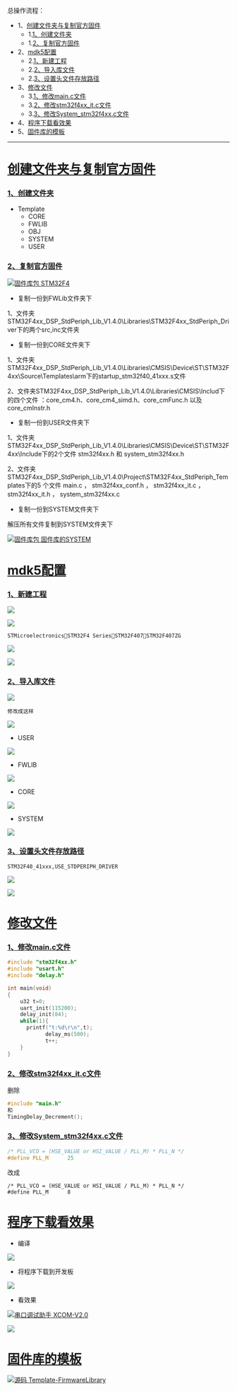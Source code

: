 总操作流程：
- 1、[创建文件夹与复制官方固件](#STM-M4-01)
    - 1.[1、创建文件夹](#STM-M4-01-01)
    - 1.[2、复制官方固件](#STM-M4-01-02)
- 2、[mdk5配置](#STM-M4-02)
    - 2.[1、新建工程](#STM-M4-02-01)
    - 2.[2、导入库文件](#STM-M4-02-02)
    - 2.[3、设置头文件存放路径](#STM-M4-02-03)
- 3、[修改文件](#STM-M4-03)
    - 3.[1、修改main.c文件](#STM-M4-03-01)
    - 3.[2、修改stm32f4xx_it.c文件](#STM-M4-03-02)
    - 3.[3、修改System_stm32f4xx.c文件](#STM-M4-03-03)
- 4、[程序下载看效果](#STM-M4-04)
- 5、[固件库的模板](#STM-M4-05)

***

# <a name="STM-M4-01" href="#" >创建文件夹与复制官方固件</a>

### <a name="STM-M4-01-01" href="#" >1、创建文件夹</a>
- Template
    - CORE
    - FWLIB
    - OBJ
    - SYSTEM
    - USER

### <a name="STM-M4-01-02" href="#" >2、复制官方固件</a>
[![](https://img.shields.io/badge/固件库包-STM32F4-green.svg "固件库包 STM32F4")](https://pan.baidu.com/s/1xzl-pU3svRJWJq7Gmx-XJQ)

- 复制一份到FWLib文件夹下

1、文件夹STM32F4xx_DSP_StdPeriph_Lib_V1.4.0\Libraries\STM32F4xx_StdPeriph_Driver下的两个src,inc文件夹

- 复制一份到CORE文件夹下

1、文件夹STM32F4xx_DSP_StdPeriph_Lib_V1.4.0\Libraries\CMSIS\Device\ST\STM32F4xx\Source\Templates\arm下的startup_stm32f40_41xxx.s文件

2、文件夹STM32F4xx_DSP_StdPeriph_Lib_V1.4.0\Libraries\CMSIS\Includ下的四个文件 ：core_cm4.h、core_cm4_simd.h、core_cmFunc.h 以及 core_cmInstr.h

- 复制一份到USER文件夹下

1、文件夹STM32F4xx_DSP_StdPeriph_Lib_V1.4.0\Libraries\CMSIS\Device\ST\STM32F4xx\Include下的2个文件 stm32f4xx.h 和 system_stm32f4xx.h

2、文件夹STM32F4xx_DSP_StdPeriph_Lib_V1.4.0\Project\STM32F4xx_StdPeriph_Templates下的5 个文件 main.c ， stm32f4xx_conf.h ， stm32f4xx_it.c ， stm32f4xx_it.h ，
     system_stm32f4xx.c

- 复制一份到SYSTEM文件夹下

解压所有文件复制到SYSTEM文件夹下

[![](https://img.shields.io/badge/固件库包-固件库的SYSTEM-green.svg "固件库包 固件库的SYSTEM")](https://pan.baidu.com/s/1_my0ZKbXjw3F0LHo22UIpA)


# <a name="STM-M4-02" href="#" >mdk5配置</a>

### <a name="STM-M4-02-01" href="#" >1、新建工程</a>

![](image/1-1.png)

![](image/1-2.png)

`STMicroelectronicsSTM32F4 SeriesSTM32F407STM32F407ZG`

![](image/1-3.png)

![](image/1-4.png)

### <a name="STM-M4-02-02" href="#" >2、导入库文件</a>

![](image/1-5.png)

`修改成这样`

![](image/1-6.png)

- USER

![](image/1-7.png)

- FWLIB

![](image/1-8.png)

- CORE

![](image/1-9.png)

- SYSTEM

![](image/1-10.png)





### <a name="STM-M4-02-03" href="#" >3、设置头文件存放路径</a>

`
STM32F40_41xxx,USE_STDPERIPH_DRIVER
`

![](image/1-11.png)

![](image/1-12.png)

# <a name="STM-M4-03" href="#" >修改文件</a>
### <a name="STM-M4-03-01" href="#" >1、修改main.c文件</a>
```c
#include "stm32f4xx.h"
#include "usart.h"
#include "delay.h"

int main(void)
{
	u32 t=0;
	uart_init(115200);
	delay_init(84);
	while(1){
	  printf("t:%d\r\n",t);
			delay_ms(500);
			t++;
	}
}

```
### <a name="STM-M4-03-02" href="#" >2、修改stm32f4xx_it.c文件</a>
删除
```c
#include "main.h"
和
TimingDelay_Decrement();
```
### <a name="STM-M4-03-03" href="#" >3、修改System_stm32f4xx.c文件</a>
```c
/* PLL_VCO = (HSE_VALUE or HSI_VALUE / PLL_M) * PLL_N */
#define PLL_M      25
```
改成
```
/* PLL_VCO = (HSE_VALUE or HSI_VALUE / PLL_M) * PLL_N */
#define PLL_M      8
```
# <a name="STM-M4-04" href="#" >程序下载看效果</a>
- 编译

![](image/1-13.png)

- 将程序下载到开发板

![](image/1-14.png)

- 看效果

[![](https://img.shields.io/badge/串口调试助手-XCOM--V2.0-green.svg "串口调试助手 XCOM-V2.0")](https://pan.baidu.com/s/1iMreHEGIuCFW5OooHrUAKQ)


![](image/1-15.gif)


# <a name="STM-M4-05" href="#" >固件库的模板</a>

[![](https://img.shields.io/badge/源码-Template--FirmwareLibrary-blue.svg "源码 Template-FirmwareLibrary")](https://github.com/lidekai/Template-FirmwareLibrary.git)
